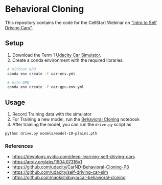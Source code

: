 # Behavioral Cloning

This repository contains the code for the CellStart Webinar on ["Intro to Self Driving Cars"](https://www.meetup.com/Disrupt-4-0/events/269057912/).

## Setup

1. Download the Term 1 [Udacity Car Simulator](https://github.com/udacity/self-driving-car-sim).
2. Create a conda environment with the required libraries.

```bash
 # Without GPU
 conda env create -f car-env.yml

 # With GPU
 conda env create -f car-gpu-env.yml
```

## Usage

1. Record Training data with the simulator
2. For Training a new model, run the [Behavioral Cloning](BehavioralCloning-Pytorch.ipynb) notebook
3. After training the model, you can run the `drive.py` script as

```bash
python drive.py models/model-10-plains.pth
```

### References

- https://devblogs.nvidia.com/deep-learning-self-driving-cars
- https://arxiv.org/abs/1604.07316v1
- https://github.com/udacity/CarND-Behavioral-Cloning-P3
- https://github.com/udacity/self-driving-car-sim
- https://github.com/naokishibuya/car-behavioral-cloning
